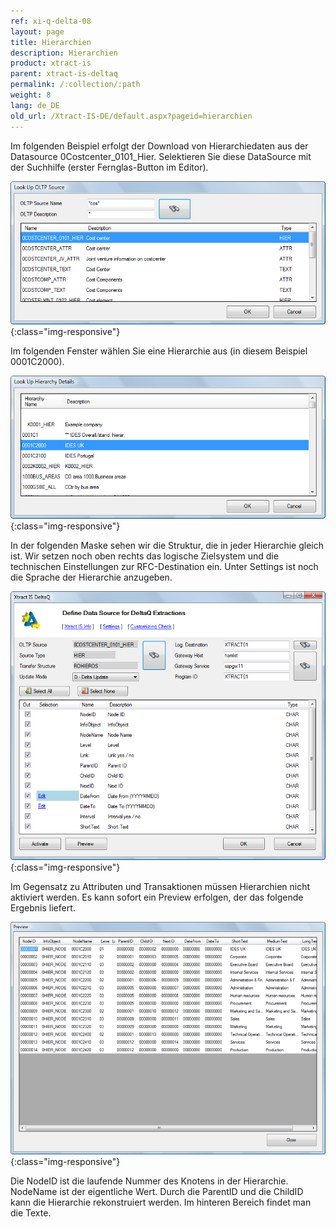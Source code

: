 ```yaml
---
ref: xi-q-delta-08
layout: page
title: Hierarchien
description: Hierarchien
product: xtract-is
parent: xtract-is-deltaq
permalink: /:collection/:path
weight: 8
lang: de_DE
old_url: /Xtract-IS-DE/default.aspx?pageid=hierarchien
---
```


Im folgenden Beispiel erfolgt der Download von Hierarchiedaten aus der Datasource 0Costcenter_0101_Hier. Selektieren Sie diese DataSource mit der Suchhilfe (erster Fernglas-Button im Editor).

![DeltaQ-Hierarchy-001](/img/content/DeltaQ-Hierarchy-001.png){:class="img-responsive"}


Im folgenden Fenster wählen Sie eine Hierarchie aus (in diesem Beispiel 0001C2000).

![DeltaQ-Hierarchy-002](/img/content/DeltaQ-Hierarchy-002.png){:class="img-responsive"} 


In der folgenden Maske sehen wir die Struktur, die in jeder Hierarchie gleich ist. Wir setzen noch oben rechts das logische Zielsystem und die technischen Einstellungen zur RFC-Destination ein. Unter Settings ist noch die Sprache der Hierarchie anzugeben.

![DeltaQ-Hierarchy-003](/img/content/DeltaQ-Hierarchy-003.png){:class="img-responsive"}


Im Gegensatz zu Attributen und Transaktionen müssen Hierarchien nicht aktiviert werden. Es kann sofort ein Preview erfolgen, der das folgende Ergebnis liefert.


![DeltaQ-Hierarchy-004](/img/content/DeltaQ-Hierarchy-004.png){:class="img-responsive"}

Die NodeID ist die laufende Nummer des Knotens in der Hierarchie. NodeName ist der eigentliche Wert. Durch die ParentID und die ChildID kann die Hierarchie rekonstruiert werden. Im hinteren Bereich findet man die Texte.